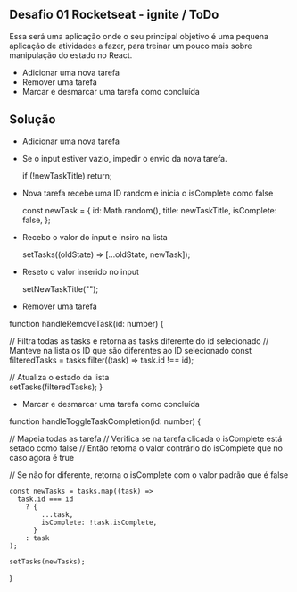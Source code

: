 ## Desafio 01 Rocketseat - ignite / ToDo

Essa será uma aplicação onde o seu principal objetivo é uma pequena aplicação de atividades a fazer, para treinar um pouco mais sobre manipulação do estado no React.

- Adicionar uma nova tarefa
- Remover uma tarefa
- Marcar e desmarcar uma tarefa como concluída

## Solução

- Adicionar uma nova tarefa

- Se o input estiver vazio, impedir o envio da nova tarefa. <br/>

    if (!newTaskTitle) return;

- Nova tarefa recebe uma ID random e inicia o isComplete como false  <br/>

    const newTask = {
      id: Math.random(),
      title: newTaskTitle,
      isComplete: false,
    };

- Recebo o valor do input e insiro na lista  <br/>

    setTasks((oldState) => [...oldState, newTask]);

- Reseto o valor inserido no input  <br/>    

    setNewTaskTitle("");




- Remover uma tarefa

function handleRemoveTask(id: number) {

// Filtra todas as tasks e retorna as tasks diferente do id selecionado
// Manteve na lista os ID que são diferentes ao ID selecionado
    const filteredTasks = tasks.filter((task) => task.id !== id);

// Atualiza o estado da lista    
    setTasks(filteredTasks);
}



- Marcar e desmarcar uma tarefa como concluída

 function handleToggleTaskCompletion(id: number) {

// Mapeia todas as tarefa
// Verifica se na tarefa clicada o isComplete está setado como false
// Então retorna o valor contrário do isComplete que no caso agora é true

// Se não for diferente, retorna o isComplete com o valor padrão que é false

    const newTasks = tasks.map((task) =>
      task.id === id
        ? {
            ...task,
            isComplete: !task.isComplete,
          }
        : task
    );

    setTasks(newTasks);
 }
